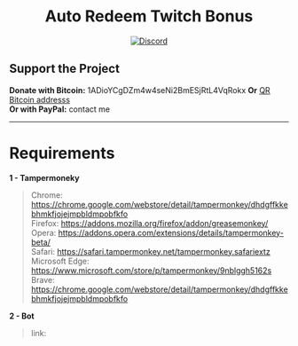 <h1 align="center">Auto Redeem Twitch Bonus</h1>
<p align="center">
    <a href="https://discord.gg/CxG3f7S">
        <img src="https://img.shields.io/discord/675323046680330261.svg?label=Discord&logo=discord" alt="Discord"/>
    </a>

</p>

## Support the Project <br>
**Donate with Bitcoin:** 1ADioYCgDZm4w4seNi2BmESjRtL4VqRokx **Or** <a href="https://raw.githubusercontent.com/Felipefury/pxspace-bot/master/ignore_folder/qr.png">QR Bitcoin addresss</a><br>
**Or with PayPal:** contact me

<hr> </hr>

# Requirements

**1 - Tampermoneky**

> Chrome: https://chrome.google.com/webstore/detail/tampermonkey/dhdgffkkebhmkfjojejmpbldmpobfkfo <br>
> Firefox: https://addons.mozilla.org/firefox/addon/greasemonkey/ <br>
> Opera: https://addons.opera.com/extensions/details/tampermonkey-beta/ <br>
> Safari: https://safari.tampermonkey.net/tampermonkey.safariextz <br>
> Microsoft Edge: https://www.microsoft.com/store/p/tampermonkey/9nblggh5162s <br>
> Brave: https://chrome.google.com/webstore/detail/tampermonkey/dhdgffkkebhmkfjojejmpbldmpobfkfo <br>

**2 - Bot**

> link: 
